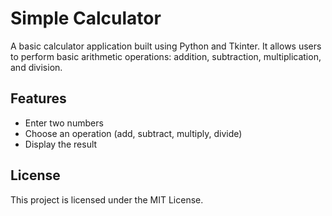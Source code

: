 # Simple Calculator

A basic calculator application built using Python and Tkinter. It allows users to perform basic arithmetic operations: addition, subtraction, multiplication, and division.

## Features

- Enter two numbers
- Choose an operation (add, subtract, multiply, divide)
- Display the result

## License

This project is licensed under the MIT License.
